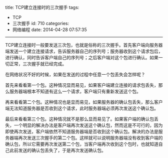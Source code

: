 title: TCP建立连接时的三次握手
tags:
  - TCP
  - 三次握手
id: 710
categories:
  - 网络编程
date: 2014-04-28 07:57:35
---

TCP建立连接时一般要发送三次包，也就是俗称的三次握手。首先客户端向服务器端发送一个建立连接请求，告诉服务器自己的序列号；服务器收到这个请求包后，进行确认，同时告诉客户端自己的序列号；之后客户端对这个包进行确认。如果一切正常，三次握手就已经完成。

在网络状况不好的时候，如果在发送的过程中任意一个包丢失会怎样呢？

首先来看看第一个包。这种情况显而易见，如果客户端建立连接的请求包丢失，那么服务器端根本不知道有这么一个请求，客户端只有重新发送这个包。

再来看看第二个包。这种情况也是显而易见，如果服务器的确认包丢失，那么客户端无法知道服务器是否收到这个请求，此时服务器端必须再次发送这个确认包。

最后来看看第三个包。这种情况就不是那么显而易见了。如果客户端的确认包丢失，一个明显的解决办法是客户端再次发送这个确认包，然而这是不可行的，因为即使再次发送，客户端依然不知道服务器端是否收到这个确认包。解决的办法是服务器端再次发送三次握手的第二个包。这样就可以说明服务器端没有收到客户端的确认包，所以它需要再次发送第二个包，当客户端再次收到这个包时，也就知道自己此前发送的确认包丢失了，于是再次发送确认包。